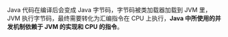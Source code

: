 Java 代码在编译后会变成 Java 字节码，字节码被类加载器加载到 JVM 里，JVM 执行字节码，最终需要转化为汇编指令在 CPU 上执行，**Java 中所使用的并发机制依赖于 JVM 的实现和 CPU 的指令**。